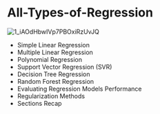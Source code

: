 # All-Types-of-Regression



![1_iAOdHbwIVp7PBOxiRzUvJQ](https://user-images.githubusercontent.com/81917801/145376373-568a7e3a-7a09-4e37-9eb5-03c6ab0540b6.png)





-  Simple Linear Regression
-  Multiple Linear Regression
-  Polynomial Regression
-  Support Vector Regression (SVR)
-  Decision Tree Regression
-  Random Forest Regression
-  Evaluating Regression Models Performance
-  Regularization Methods
-  Sections Recap
